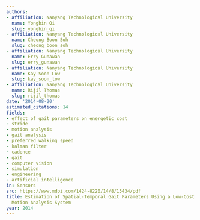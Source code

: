 ```yaml
---
authors:
- affiliation: Nanyang Technological University
  name: Yongbin Qi
  slug: yongbin_qi
- affiliation: Nanyang Technological University
  name: Cheong Boon Soh
  slug: cheong_boon_soh
- affiliation: Nanyang Technological University
  name: Erry Gunawan
  slug: erry_gunawan
- affiliation: Nanyang Technological University
  name: Kay Soon Low
  slug: kay_soon_low
- affiliation: Nanyang Technological University
  name: Rijil Thomas
  slug: rijil_thomas
date: '2014-08-20'
estimated_citations: 14
fields:
- effect of gait parameters on energetic cost
- stride
- motion analysis
- gait analysis
- preferred walking speed
- kalman filter
- cadence
- gait
- computer vision
- simulation
- engineering
- artificial intelligence
in: Sensors
src: https://www.mdpi.com/1424-8220/14/8/15434/pdf
title: Estimation of Spatial-Temporal Gait Parameters Using a Low-Cost Ultrasonic
  Motion Analysis System
year: 2014
---
```

